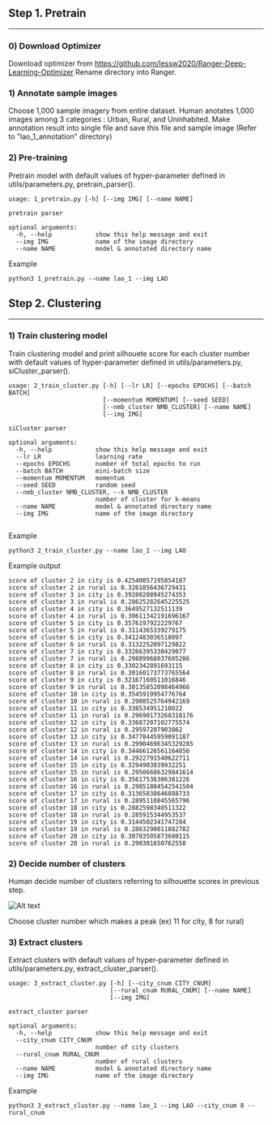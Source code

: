 
## Step 1. Pretrain
***

### 0) Download Optimizer

Download optimizer from https://github.com/lessw2020/Ranger-Deep-Learning-Optimizer
Rename directory into Ranger.

### 1) Annotate sample images

Choose 1,000 sample imagery from entire dataset. Human anotates 1,000 images among 3 categories : Urban, Rural, and Uninhabited. Make annotation result into single file and save this file and sample image (Refer to "lao_1_annotation" directory)


### 2) Pre-training

Pretrain model with default values of hyper-parameter defined in utils/parameters.py, pretrain_parser().


```
usage: 1_pretrain.py [-h] [--img IMG] [--name NAME]

pretrain parser

optional arguments:
  -h, --help            show this help message and exit
  --img IMG             name of the image directory
  --name NAME           model & annotated directory name

```

Example

```python3 1_pretrain.py --name lao_1 --img LAO```


## Step 2. Clustering
***

### 1) Train clustering model

Train clustering model and print silhouete score for each cluster number with default values of hyper-parameter defined in utils/parameters.py, siCluster_parser().


```
usage: 2_train_cluster.py [-h] [--lr LR] [--epochs EPOCHS] [--batch BATCH]
                          [--momentum MOMENTUM] [--seed SEED]
                          [--nmb_cluster NMB_CLUSTER] [--name NAME]
                          [--img IMG]

siCluster parser

optional arguments:
  -h, --help            show this help message and exit
  --lr LR               learning rate
  --epochs EPOCHS       number of total epochs to run
  --batch BATCH         mini-batch size
  --momentum MOMENTUM   momentum
  --seed SEED           random seed
  --nmb_cluster NMB_CLUSTER, --k NMB_CLUSTER
                        number of cluster for k-means
  --name NAME           model & annotated directory name
  --img IMG             name of the image directory
  
```


Example

```python3 2_train_cluster.py --name lao_1 --img LAO```

Example output
```
score of cluster 2 in city is 0.42540857195854187
score of cluster 2 in rural is 0.3261856436729431
score of cluster 3 in city is 0.39280208945274353
score of cluster 3 in rural is 0.28625282645225525
score of cluster 4 in city is 0.3649527132511139
score of cluster 4 in rural is 0.30611342191696167
score of cluster 5 in city is 0.3576197922229767
score of cluster 5 in rural is 0.3114365339279175
score of cluster 6 in city is 0.3412483036518097
score of cluster 6 in rural is 0.3132252097129822
score of cluster 7 in city is 0.33266395330429077
score of cluster 7 in rural is 0.29889968037605286
score of cluster 8 in city is 0.3302342891693115
score of cluster 8 in rural is 0.30160173773765564
score of cluster 9 in city is 0.32167160511016846
score of cluster 9 in rural is 0.30135852098464966
score of cluster 10 in city is 0.3545919954776764
score of cluster 10 in rural is 0.2908525764942169
score of cluster 11 in city is 0.338534951210022
score of cluster 11 in rural is 0.29690173268318176
score of cluster 12 in city is 0.33687207102775574
score of cluster 12 in rural is 0.29597207903862
score of cluster 13 in city is 0.34778445959091187
score of cluster 13 in rural is 0.29904696345329285
score of cluster 14 in city is 0.34466126561164856
score of cluster 14 in rural is 0.2922791540622711
score of cluster 15 in city is 0.3294903039932251
score of cluster 15 in rural is 0.29506686329841614
score of cluster 16 in city is 0.35617536306381226
score of cluster 16 in rural is 0.29051804542541504
score of cluster 17 in city is 0.31365838646888733
score of cluster 17 in rural is 0.2895110845565796
score of cluster 18 in city is 0.2882598340511322
score of cluster 18 in rural is 0.285915344953537
score of cluster 19 in city is 0.3144502341747284
score of cluster 19 in rural is 0.2863290011882782
score of cluster 20 in city is 0.30703505873680115
score of cluster 20 in rural is 0.290301650762558
```

### 2) Decide number of clusters

Human decide number of clusters referring to silhouette scores in previous step.

![Alt text](sil_example.png)

Choose cluster number which makes a peak (ex) 11 for city, 8 for rural)


### 3) Extract clusters

Extract clusters with default values of hyper-parameter defined in utils/parameters.py, extract_cluster_parser().

```
usage: 3_extract_cluster.py [-h] [--city_cnum CITY_CNUM]
                            [--rural_cnum RURAL_CNUM] [--name NAME]
                            [--img IMG]

extract_cluster parser

optional arguments:
  -h, --help            show this help message and exit
  --city_cnum CITY_CNUM
                        number of city clusters
  --rural_cnum RURAL_CNUM
                        number of rural clusters
  --name NAME           model & annotated directory name
  --img IMG             name of the image directory
```



Example

```python3 3_extract_cluster.py --name lao_1 --img LAO --city_cnum 8 --rural_cnum```

